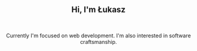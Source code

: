 <div>
  <h2 align="center"> Hi, I'm Łukasz </h2>
</div>
<br>
<p align="center">
  Currently I'm focused on web development. I'm also interested in software craftsmanship.
</p>

